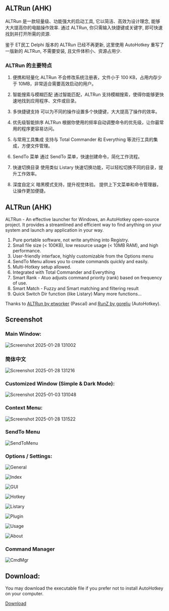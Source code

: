 ## ALTRun (AHK)
ALTRun 是一款轻量级、功能强大的启动工具, 它以简洁、高效为设计理念, 能够大大提高你的电脑操作效率. 通过 ALTRun, 你只需输入快捷键或关键字, 即可快速找到并打开所需的资源.

鉴于 ET民工 Delphi 版本的 ALTRun 已经不再更新, 这里使用 AutoHotkey 重写了一版新的 ALTRun, 不需要安装, 且文件体积小、资源占用少.

### ALTRun 的主要特点
1. 便携和轻量化
ALTRun 不会修改系统注册表，文件小于 100 KB，占用内存少于 10MB，非常适合需要高效启动的用户。

2. 智能搜索与模糊匹配
通过智能匹配，ALTRun 支持模糊搜索，使得你能够更快速地找到应用程序、文件或目录。

3. 多快捷键支持
可以为不同的操作设置多个快捷键，大大提高了操作的效率。

4. 优先级智能排序
ALTRun 根据你使用的频率自动调整命令的优先级，让你最常用的程序更容易访问。

5. 与常用工具集成
支持与 Total Commander 和 Everything 等流行工具的集成，方便文件管理。

6. SendTo 菜单
通过 SendTo 菜单，快速创建命令，简化工作流程。

7. 快速切换目录
使用类似 Listary 快速切换功能，可以轻松切换不同的目录，提升工作效率。

8. 深度自定义
暗黑模式支持，提升视觉体验。
提供上下文菜单和命令管理器，让操作更加便捷。

## ALTRun (AHK)
ALTRun - An effective launcher for Windows, an AutoHotkey open-source project.
It provides a streamlined and efficient way to find anything on your system and launch any application in your way. 

1. Pure portable software, not write anything into Registry.
2. Small file size (< 100KB), low resource usage (< 10MB RAM), and high performance.
3. User-friendly interface, highly customizable from the Options menu
4. SendTo Menu allows you to create commands quickly and easily.
5. Multi-Hotkey setup allowed.
6. Integrated with Total Commander and Everything
7. Smart Rank - Atuo adjusts command priority (rank) based on frequency of use.
8. Smart Match - Fuzzy and Smart matching and filtering result
9. Quick Switch Dir function (like Listary)
   Many more functions...

Thanks to [ALTRun by etworker](https://github.com/etworker/ALTRun) (Pascal) and [RunZ by goreliu](https://github.com/goreliu/runz) (AutoHotkey).

## Screenshot

### Main Window:
![Screenshot 2025-01-28 131002](https://github.com/user-attachments/assets/f49ec678-7adf-4403-818c-7a55bd4e47cf)


### 简体中文
![Screenshot 2025-01-28 131216](https://github.com/user-attachments/assets/d3149895-3b69-4a3b-8276-f3feaf0ec1b5)


### Customized Window (Simple & Dark Mode):
![Screenshot 2025-01-03 131048](https://github.com/user-attachments/assets/1c650c99-7dbb-40d5-b0d8-32c584166d7c)

### Context Menu:
![Screenshot 2025-01-28 131522](https://github.com/user-attachments/assets/770bf3bb-853e-4a49-b324-b1b37c930510)

### SendTo Menu
![SendToMenu](https://github.com/user-attachments/assets/0f972701-0719-4edc-a464-fbaff411c472)

### Options / Settings:
![General](https://github.com/user-attachments/assets/1246bfd1-5244-4dd7-ad9c-394cf30c91a7)

![Index](https://github.com/user-attachments/assets/85d655ef-2b96-4b7a-96c8-810fbd470a05)

![GUI](https://github.com/user-attachments/assets/66c938c6-7b3a-4f97-977b-10a76a1d34a5)

![Hotkey](https://github.com/user-attachments/assets/f4e31c15-2100-4bd5-b5aa-06113f283446)

![Listary](https://github.com/user-attachments/assets/ac6f68da-df96-4401-ac9d-6698c3d09bcc)

![Plugin](https://github.com/user-attachments/assets/58333568-98a2-4331-be57-8a504b0551cb)

![Usage](https://github.com/user-attachments/assets/1ec261e0-9bc9-45ac-9e53-26dd9e086951)

![About](https://github.com/user-attachments/assets/f36e80a4-ba5e-4d3a-aa25-478dc62ef08a)

### Command Manager
![CmdMgr](https://github.com/user-attachments/assets/224f601b-e4d7-430c-ac96-19df3e29f69d)

## Download:

You may download the executable file if you prefer not to install AutoHotkey on your computer.

[Download](https://github.com/zhugecaomao/ALTRun/releases)
